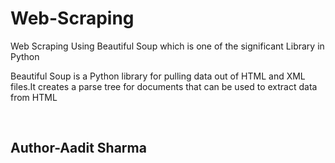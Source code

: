 # Web-Scraping
Web Scraping Using Beautiful Soup which is one of the significant Library in Python
<br/>
<p>
  <title>Beautiful Soup:</title>
  Beautiful Soup is a Python library for pulling data out of HTML and XML files.It creates a parse tree for documents that can be used to extract data from HTML
</p>

<br/>
<h2>Author-Aadit Sharma</h2>
